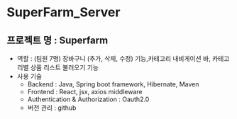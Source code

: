# SuperFarm_Server
## 프로젝트 명 : Superfarm
- 역할 : (팀원 7명) 장바구니 (추가, 삭제, 수정) 기능,카테고리 내비게이션 바, 카테고리별 상품 리스트 불러오기 기능
- 사용 기술 
  - Backend : Java, Spring boot framework, Hibernate, Maven
  - Frontend : React, jsx, axios middleware
  - Authentication & Authorization : Oauth2.0
  - 버전 관리 : github
  
